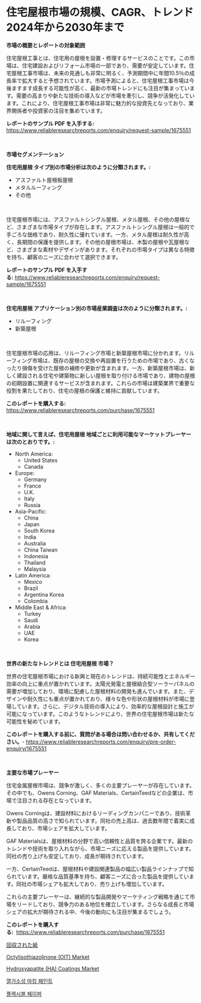 <p><h1>住宅屋根市場の規模、CAGR、トレンド 2024年から2030年まで</h1></p><p><strong>市場の概要とレポートの対象範囲</strong></p>
<p><p>住宅屋根工事とは、住宅用の屋根を設置・修理するサービスのことです。この市場は、住宅建設およびリフォーム市場の一部であり、需要が安定しています。住宅屋根工事市場は、未来の見通しも非常に明るく、予測期間中に年間10.5％の成長率で拡大すると予想されています。市場予測によると、住宅屋根工事市場は今後ますます成長する可能性が高く、最新の市場トレンドにも注目が集まっています。需要の高まりや新たな技術の導入などが市場を牽引し、競争が活発化しています。これにより、住宅屋根工事市場は非常に魅力的な投資先となっており、業界関係者や投資家の注目を集めています。</p></p>
<p><strong>レポートのサンプル PDF を入手する:</strong> <a href="https://www.reliableresearchreports.com/enquiry/request-sample/1675551">https://www.reliableresearchreports.com/enquiry/request-sample/1675551</a></p>
<p>&nbsp;</p>
<p><strong>市場セグメンテーション</strong></p>
<p><strong>住宅用屋根 タイプ別の市場分析は次のように分類されます。:</strong></p>
<p><ul><li>アスファルト屋根板屋根</li><li>メタルルーフィング</li><li>その他</li></ul></p>
<p>&nbsp;</p>
<p><p>住宅屋根市場には、アスファルトシングル屋根、メタル屋根、その他の屋根など、さまざまな市場タイプが存在します。アスファルトシングル屋根は一般的で手ごろな価格であり、耐久性に優れています。一方、メタル屋根は耐久性が高く、長期間の保護を提供します。その他の屋根市場は、木製の屋根や瓦屋根など、さまざまな素材やデザインがあります。それぞれの市場タイプは異なる特徴を持ち、顧客のニーズに合わせて選択できます。</p></p>
<p><strong>レポートのサンプル PDF を入手する:</strong>&nbsp;<a href="https://www.reliableresearchreports.com/enquiry/request-sample/1675551">https://www.reliableresearchreports.com/enquiry/request-sample/1675551</a></p>
<p>&nbsp;</p>
<p><strong> 住宅用屋根 アプリケーション別の市場産業調査は次のように分類されます。:</strong></p>
<p><ul><li>リルーフィング</li><li>新築屋根</li></ul></p>
<p>&nbsp;</p>
<p><p>住宅屋根市場の応用は、リルーフィング市場と新築屋根市場に分かれます。リルーフィング市場は、既存の屋根の交換や再設置を行うための市場であり、古くなったり損傷を受けた屋根の補修や更新が含まれます。一方、新築屋根市場は、新しく建設される住宅や建築物に新しい屋根を取り付ける市場であり、建物の屋根の初期設置に関連するサービスが含まれます。これらの市場は建築業界で重要な役割を果たしており、住宅の屋根の保護と維持に貢献しています。</p></p>
<p><strong>このレポートを購入する:</strong>&nbsp; <a href="https://www.reliableresearchreports.com/purchase/1675551">https://www.reliableresearchreports.com/purchase/1675551</a></p>
<p>&nbsp;</p>
<p><strong>地域に関して言えば、住宅用屋根 地域ごとに利用可能なマーケットプレーヤーは次のとおりです。:</strong></p>
<p><ul>
    <li>
        North America:
        <ul>
            <li>United States</li>
            <li>Canada</li>
        </ul>
    </li>
    <li>
        Europe:
        <ul>
            <li>Germany</li>
            <li>France</li>
            <li>U.K.</li>
            <li>Italy</li>
            <li>Russia</li>
        </ul>
    </li>
    <li>
        Asia-Pacific:
        <ul>
            <li>China</li>
            <li>Japan</li>
            <li>South Korea</li>
            <li>India</li>
            <li>Australia</li>
            <li>China Taiwan</li>
            <li>Indonesia</li>
            <li>Thailand</li>
            <li>Malaysia</li>
        </ul>
    </li>
    <li>
        Latin America:
        <ul>
            <li>Mexico</li>
            <li>Brazil</li>
            <li>Argentina Korea</li>
            <li>Colombia</li>
        </ul>
    </li>
    <li>
        Middle East & Africa:
        <ul>
            <li>Turkey</li>
            <li>Saudi</li>
            <li>Arabia</li>
            <li>UAE</li>
            <li>Korea</li>
        </ul>
    </li>
    </ul></p>
<p>&nbsp;</p>
<p><strong>世界の新たなトレンドとは 住宅用屋根 市場？</strong></p>
<p><p>世界の住宅屋根市場における新興と現在のトレンドは、持続可能性とエネルギー効率の向上に重点が置かれています。太陽光発電と屋根結合型ソーラーパネルの需要が増加しており、環境に配慮した屋根材料の開発も進んでいます。また、デザインや耐久性にも重点が置かれており、様々な色や形状の屋根材料が市場に登場しています。さらに、デジタル技術の導入により、効率的な屋根設計と施工が可能になっています。このようなトレンドにより、世界の住宅屋根市場は新たな可能性を秘めています。</p></p>
<p><strong>このレポートを購入する前に、質問がある場合は問い合わせるか、共有してください。</strong>- <a href="https://www.reliableresearchreports.com/enquiry/pre-order-enquiry/1675551">https://www.reliableresearchreports.com/enquiry/pre-order-enquiry/1675551</a></p>
<p>&nbsp;</p>
<p><strong>主要な市場プレーヤー</strong></p>
<p><p>住宅金属屋根市場は、競争が激しく、多くの主要プレーヤーが存在しています。その中でも、Owens Corning、GAF Materials、CertainTeedなどの企業は、市場で注目される存在となっています。</p><p>Owens Corningは、建設材料におけるリーディングカンパニーであり、技術革新や製品品質の高さで知られています。同社の売上高は、過去数年間で着実に成長しており、市場シェアを拡大しています。</p><p>GAF Materialsは、屋根材料の分野で高い信頼性と品質を誇る企業です。最新のトレンドや技術を取り入れながら、市場ニーズに応える製品を提供しています。同社の売り上げも安定しており、成長が期待されています。</p><p>一方、CertainTeedは、屋根材料や建設関連製品の幅広い製品ラインナップで知られています。厳格な品質基準を持ち、顧客ニーズに合った製品を提供しています。同社の市場シェアも拡大しており、売り上げも増加しています。</p><p>これらの主要プレーヤーは、継続的な製品開発やマーケティング戦略を通じて市場をリードしており、競争力のある地位を確立しています。さらなる成長と市場シェアの拡大が期待される中、今後の動向にも注目が集まるでしょう。</p></p>
<p><strong>このレポートを購入する:</strong>&nbsp;&nbsp;<a href="https://www.reliableresearchreports.com/purchase/1675551">https://www.reliableresearchreports.com/purchase/1675551</a></p>
<p><p><a href="https://github.com/bevdtkn4419963/Market-Research-Report-List-1/blob/main/71220211641.md">回収された紙</a></p><p><a href="https://issuu.com/reportprime-2/docs/octylisothiazolinone-oit-market-size-2030.pptx">Octylisothiazolinone (OIT) Market</a></p><p><a href="https://github.com/prosalinda88/Market-Research-Report-List-3/blob/main/hydroxyapatite-ha-coatings-market.md">Hydroxyapatite (HA) Coatings Market</a></p><p><a href="https://medium.com/@felipegrrady654556/%EC%97%B4%EA%B0%80%EC%86%8C%EC%84%B1-%EB%A7%88%ED%82%B9-%ED%8E%98%EC%9D%B8%ED%8A%B8-%EC%8B%9C%EC%9E%A5-2031%EB%85%84%EA%B9%8C%EC%A7%80%EC%9D%98-%ED%8A%B8%EB%A0%8C%EB%93%9C-%EC%98%88%EC%B8%A1-%EB%B0%8F-%EA%B2%BD%EC%9F%81-%EB%B6%84%EC%84%9D-e6632b1f4f63">열가소성 마킹 페인트</a></p><p><a href="https://github.com/vsoq0zknh59/Market-Research-Report-List-1/blob/main/93209481303.md">플렉시블 페이퍼</a></p></p>